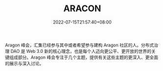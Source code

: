 ﻿---
weight: 
title: "ARACON"
description: "Aragon 峰会，汇集已经参与其中或者希望参与建构 Aragon 社区的人"
date: 2022-07-15T21:57:40+08:00
lastmod: 2022-07-15T16:45:40+08:00
draft: false
authors: ["june"]
featuredImage: "aracon.jpg"
link: "https://aracon.cn/zh/aboutuscn/"
tags: ["元宇宙社区","ARACON"]
categories: ["navigation"]
navigation: ["元宇宙社区"]
lightgallery: true
toc: true
pinned: false
recommend: false
recommend1: false
---
Aragon 峰会，汇集已经参与其中或者希望参与建构 Aragon 社区的人。分布式治理 DAO 是 Web 3.0 新的核心理念，也是每个人迈向更公平、更开放的世界的关键组成部分。Aragon 峰会专注于几个主题，提供有关这些主题的更深入、更全面的展示与深入讨论。
